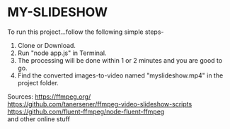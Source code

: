 # MY-SLIDESHOW
To run this project...follow the following simple steps-
1. Clone or Download.
2. Run "node app.js" in Terminal.
3. The processing will be done within 1 or 2 minutes and you are good to go.
4. Find the converted images-to-video named "myslideshow.mp4" in the project folder.

Sources: 
https://ffmpeg.org/ <br>
https://github.com/tanersener/ffmpeg-video-slideshow-scripts <br>
https://github.com/fluent-ffmpeg/node-fluent-ffmpeg <br>
and other online stuff
